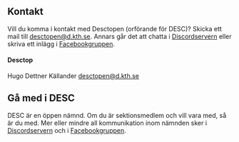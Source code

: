 ## Kontakt

Vill du komma i kontakt med Desctopen (orförande för DESC)? Skicka ett mail till [desctopen@d.kth.se](mailto:desctopen@d.kth.se). Annars går det att chatta i [Discordservern](https://discord.gg/xwjCxXkmFM) eller skriva ett inlägg i [Facebookgruppen](https://www.facebook.com/groups/447431545372957/).

#### Desctop

Hugo Dettner Källander
[desctopen@d.kth.se](mailto:desctopen@d.kth.se)

## Gå med i DESC

DESC är en öppen nämnd. Om du är sektionsmedlem och vill vara med, så är du med. Mer eller mindre all kommunikation inom nämnden sker i [Discordservern](https://discord.gg/xJaATpd) och i [Facebookgruppen](https://www.facebook.com/groups/447431545372957/).